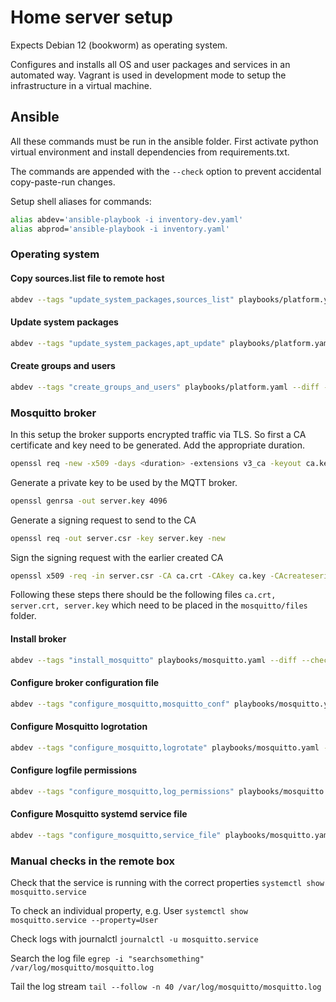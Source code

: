 # Home server setup

Expects Debian 12 (bookworm) as operating system.

Configures and installs all OS and user packages and services in an automated way. Vagrant is used in development mode to setup the infrastructure in a virtual machine.

## Ansible

All these commands must be run in the ansible folder. First activate python virtual environment and install dependencies from requirements.txt.

The commands are appended with the `--check` option to prevent accidental copy-paste-run changes.

Setup shell aliases for commands:
```sh
alias abdev='ansible-playbook -i inventory-dev.yaml'
alias abprod='ansible-playbook -i inventory.yaml'
```

### Operating system

#### Copy sources.list file to remote host
```sh
abdev --tags "update_system_packages,sources_list" playbooks/platform.yaml --diff --check
```

#### Update system packages
```sh
abdev --tags "update_system_packages,apt_update" playbooks/platform.yaml --diff --check
```

#### Create groups and users
```sh
abdev --tags "create_groups_and_users" playbooks/platform.yaml --diff --check
```

### Mosquitto broker

In this setup the broker supports encrypted traffic via TLS. So first a CA certificate and key need to be generated. Add the appropriate duration.

```sh
openssl req -new -x509 -days <duration> -extensions v3_ca -keyout ca.key -out ca.crt
```

Generate a private key to be used by the MQTT broker.

```sh
openssl genrsa -out server.key 4096
```

Generate a signing request to send to the CA

```sh
openssl req -out server.csr -key server.key -new
```

Sign the signing request with the earlier created CA

```sh
openssl x509 -req -in server.csr -CA ca.crt -CAkey ca.key -CAcreateserial -out server.crt -days <duration>
```

Following these steps there should be the following files `ca.crt, server.crt, server.key` which need to be placed in the `mosquitto/files` folder.

#### Install broker
```sh
abdev --tags "install_mosquitto" playbooks/mosquitto.yaml --diff --check
```

#### Configure broker configuration file
```sh
abdev --tags "configure_mosquitto,mosquitto_conf" playbooks/mosquitto.yaml --diff --check
```

#### Configure Mosquitto logrotation
```sh
abdev --tags "configure_mosquitto,logrotate" playbooks/mosquitto.yaml --diff --check
```

#### Configure logfile permissions
```sh
abdev --tags "configure_mosquitto,log_permissions" playbooks/mosquitto.yaml --diff --check
```

#### Configure Mosquitto systemd service file
```sh
abdev --tags "configure_mosquitto,service_file" playbooks/mosquitto.yaml --diff --check
```

### Manual checks in the remote box

Check that the service is running with the correct properties
`systemctl show mosquitto.service`

To check an individual property, e.g. User
`systemctl show mosquitto.service --property=User`

Check logs with journalctl
`journalctl -u mosquitto.service`

Search the log file
`egrep -i "searchsomething" /var/log/mosquitto/mosquitto.log`

Tail the log stream
`tail --follow -n 40 /var/log/mosquitto/mosquitto.log`
